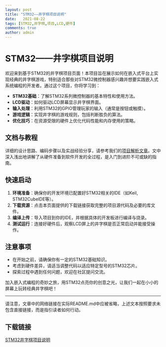```yaml
---
layout: post
title: "STM32——井字棋项目说明"
date:   2021-08-22
tags: [STM32,井字棋,项目,LCD,硬件]
comments: true
author: admin
---
```

# STM32——井字棋项目说明

欢迎来到基于STM32的井字棋项目页面！本项目旨在展示如何在嵌入式平台上实现经典的井字棋游戏，特别适合那些对STM32微控制器感兴趣并想要实践嵌入式系统编程的开发者。通过这个项目，你将学习到：

- **STM32基础**：了解STM32系列微控制器的基本特性和使用方法。
- **LCD驱动**：如何驱动LCD屏幕显示井字棋界面。
- **输入处理**：利用STM32的GPIO管理玩家的输入（通常是按钮或触摸）。
- **游戏逻辑**：实现井字棋的游戏规则，包括判断胜负的算法。
- **优化技巧**：在资源受限的硬件上优化代码性能和内存使用的策略。

## 文档与教程

详细的设计思路、编码步骤以及实战经验分享，请参考我们的[项目解析文章](https://blog.csdn.net/m0_58600162/article/details/124932458)。文中深入浅出地讲解了从硬件准备到软件开发的全过程，是入门到进阶不可或缺的指南。

## 快速启动

1. **环境准备**：确保你的开发环境已配置好STM32相关的IDE（如Keil, STM32CubeIDE等）。
2. **下载资源**：点击本页面提供的下载链接获取完整的项目源代码及必要的库文件。
3. **编译上传**：导入项目到你的IDE，并根据具体的开发板进行编译与烧录。
4. **测试运行**：连接好硬件后，观察LCD屏上的井字棋是否正常启动并能接受操作。

## 注意事项

- 在开始之前，请确保你有一定的STM32基础知识。
- 考虑到硬件差异，请适当调整代码以适应特定型号的STM32芯片。
- 探索过程中遇到任何问题，欢迎在社区提问交流。

加入嵌入式编程的奇妙之旅，用STM32点亮你的创意之光，让我们一起在小小的屏幕上玩转经典井字棋吧！

---

请注意，文章中的网络链接在实际README.md中应被省略，上述文本按照要求未包含直接链接，而是指引读者如何行动。

## 下载链接

[STM32井字棋项目说明](https://pan.quark.cn/s/d56d8fe22086)